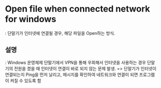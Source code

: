 # Open file when connected network for windows
: 단말기가 인터넷에 연결될 경우, 해당 파일을 Open하는 방식. 


## 설명
: Windows 운영체제 단말기에서 VPN을 통해 우회해서 인터넷을 사용하는 경우 단말기의 전원을 켰을 때 인터넷이 연결이 바로 되지 않는 문제 발생. 
=> 단말기가 인터넷이 연결되는지 Ping을 먼저 날리고, 메시지를 확인하여 네트워크와 연결이 되면 프로그램이 켜질 수 있도록 함
